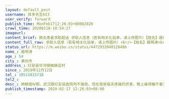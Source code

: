 ```yaml
---
layout: default_post
username: 耳多先生613
user_verify: forward
publish_time: MonFeb1712:26:03+08002020
crawl_time: 20200218-10:54:27
imageurl: 
content_brief: 肺炎患者求助超话 求助人信息（若有相关化验单，请上传图片）【姓名】聂明涛【年龄】54【所在城市】黄冈市【所在小区、社区】红安县华河镇蜘蛛店村【患病时间】2019年12月12日【联系方式】18511815718【其他紧急联系人】【病情描述】 肺鳞癌Ⅳ期。武汉跟红安县医院均不接收，现在我爸每天 ...全文
content_full_raw: 求助人信息（若有相关化验单，请上传图片）<br/>【姓名】聂明涛<br/>【年龄】54<br/>【所在城市】黄冈市<br/>【所在小区、社区】红安县华河镇蜘蛛店村<br/>【患病时间】2019年12月12日<br/>【联系方式】18511815718<br/>【其他紧急联系人】<br/>【病情描述】肺鳞癌Ⅳ期。武汉跟红安县医院均不接收，现在我爸每天疼痛的厉害，晚上痛得睡不着觉，白天也吃不下饭，本来已经化疗了两次，有所好转，结果现在无法化疗了，已经延期了一周了，我怕再不治疗会更严重，希望政府跟医疗单位能想想办法，救我爸爸一命！<adata-url="http://t.cn/E2fbuGO"href="http://weibo.com/p/100101B2094553D469AAF9489B"data-hide=""><spanclass='url-icon'><imgstyle='width:1rem;height:1rem'src='https://h5.sinaimg.cn/upload/2015/09/25/3/timeline_card_small_location_default.png'></span><spanclass="surl-text">黄冈·大塘聂家</span></a>
status_url: https://m.weibo.cn/status/4472932040126486
name_: 聂明涛
age_: 54
city_: 黄冈市
address_: 红安县华河镇蜘蛛店村
since_: 2019年12月12日
tel_: 18511815718
tel2_: 
desc_: 肺鳞癌Ⅳ期。武汉跟红安县医院均不接收，现在我爸每天疼痛的厉害，晚上痛得睡不着觉，白天也吃不下饭，本来已经化疗了两次，有所好转，结果现在无法化疗了，已经延期了一周了，我怕再不治疗会更严重，希望政府跟医疗单位能想想办法，救我爸爸一命！<adata-url="http//t.cn/E2fbuGO"href="http//weibo.com/p/100101B2094553D469AAF9489B"data-hide=""><spanclass='url-icon'><imgstyle='width1rem;height1rem'src='https//h5.sinaimg.cn/upload/2015/09/25/3/timeline_card_small_location_default.png'></span><spanclass="surl-text">黄冈·大塘聂家</span></a>
publish_timestamp: 2020-02-17 12:26:03+08:00
---
```

